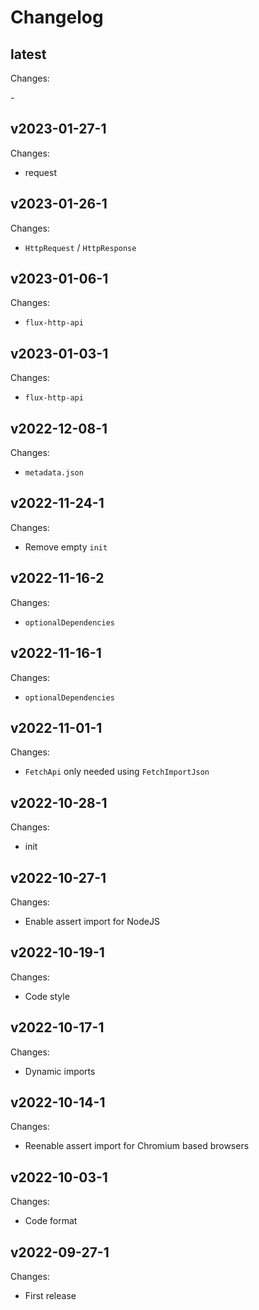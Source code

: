 # Changelog

## latest

Changes:

\-

## v2023-01-27-1

Changes:

- request

## v2023-01-26-1

Changes:

- `HttpRequest` / `HttpResponse`

## v2023-01-06-1

Changes:

- `flux-http-api`

## v2023-01-03-1

Changes:

- `flux-http-api`

## v2022-12-08-1

Changes:

- `metadata.json`

## v2022-11-24-1

Changes:

- Remove empty `init`

## v2022-11-16-2

Changes:

- `optionalDependencies`

## v2022-11-16-1

Changes:

- `optionalDependencies`

## v2022-11-01-1

Changes:

- `FetchApi` only needed using `FetchImportJson`

## v2022-10-28-1

Changes:

- init

## v2022-10-27-1

Changes:

- Enable assert import for NodeJS

## v2022-10-19-1

Changes:

- Code style

## v2022-10-17-1

Changes:

- Dynamic imports

## v2022-10-14-1

Changes:

- Reenable assert import for Chromium based browsers

## v2022-10-03-1

Changes:

- Code format

## v2022-09-27-1

Changes:

- First release
